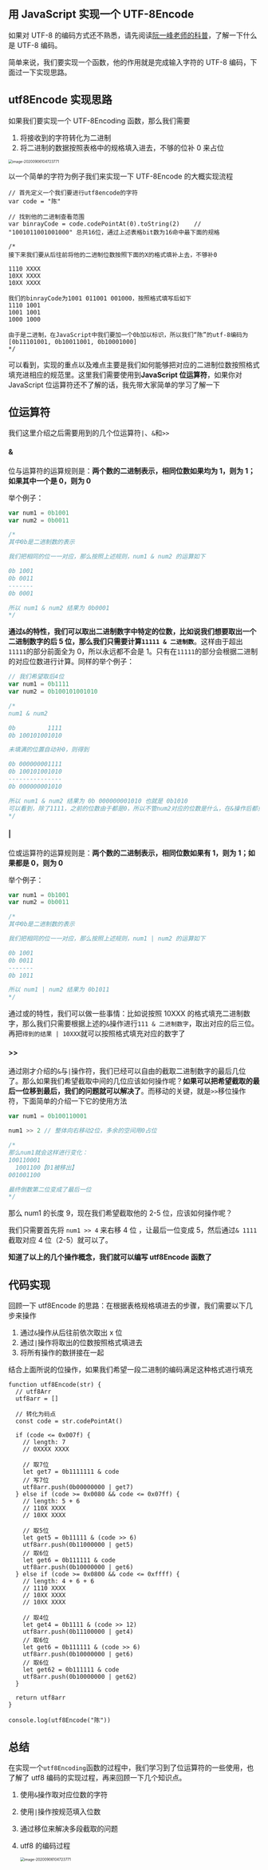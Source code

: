 ## 用 JavaScript 实现一个 UTF-8Encode

如果对 UTF-8 的编码方式还不熟悉，请先阅读[阮一峰老师的科普](http://www.ruanyifeng.com/blog/2007/10/ascii_unicode_and_utf-8.html)，了解一下什么是 UTF-8 编码。

简单来说，我们要实现一个函数，他的作用就是完成输入字符的 UTF-8 编码，下面过一下实现思路。

## utf8Encode 实现思路

如果我们要实现一个 UTF-8Encoding 函数，那么我们需要

1. 将接收到的字符转化为二进制
2. 将二进制的数据按照表格中的规格填入进去，不够的位补 0 来占位

<img src="https://tva1.sinaimg.cn/large/007S8ZIlgy1gigql04r0yj30l40bw0tj.jpg" alt="image-20200906104723771" style="zoom: 50%;" />

以一个简单的字符为例子我们来实现一下 UTF-8Encode 的大概实现流程

```
// 首先定义一个我们要进行utf8encode的字符
var code = "陈"

// 找到他的二进制查看范围
var binrayCode = code.codePointAt(0).toString(2)	// "1001011001001000" 总共16位，通过上述表格bit数为16命中最下面的规格

/*
接下来我们要从后往前将他的二进制位数按照下面的X的格式填补上去，不够补0

1110 XXXX
10XX XXXX
10XX XXXX

我们的binrayCode为1001 011001 001000，按照格式填写后如下
1110 1001
1001 1001
1000 1000

由于是二进制，在JavaScript中我们要加一个0b加以标识，所以我们“陈”的utf-8编码为
[0b11101001, 0b10011001, 0b10001000]
*/
```

可以看到，实现的重点以及难点主要是我们如何能够把对应的二进制位数按照格式填充进相应的规范里。这里我们需要使用到**JavaScript 位运算符**，如果你对 JavaScript 位运算符还不了解的话，我先带大家简单的学习了解一下

## 位运算符

我们这里介绍之后需要用到的几个位运算符`|`、`&`和`>>`

#### &

位与运算符的运算规则是：**两个数的二进制表示，相同位数如果均为 1，则为 1；如果其中一个是 0，则为 0**

举个例子：

```js
var num1 = 0b1001
var num2 = 0b0011

/*
其中0b是二进制数的表示

我们把相同的位一一对应，那么按照上述规则，num1 & num2 的运算如下

0b 1001
0b 0011
-------
0b 0001

所以 num1 & num2 结果为 0b0001
*/
```

**通过`&`的特性，我们可以取出二进制数字中特定的位数，比如说我们想要取出一个二进制数字的后 5 位，那么我们只需要计算`11111 & 二进制数`**。这样由于超出`11111`的部分前面全为 0，所以永远都不会是 1。只有在`11111`的部分会根据二进制的对应位数进行计算。同样的举个例子：

```js
// 我们希望取后4位
var num1 = 0b1111
var num2 = 0b100101001010

/*
num1 & num2

0b         1111
0b 100101001010

未填满的位置自动补0，则得到

0b 000000001111
0b 100101001010
---------------
0b 000000001010

所以 num1 & num2 结果为 0b 000000001010 也就是 0b1010
可以看到，除了1111，之前的位数由于都是0，所以不管num2对应的位数是什么，在&操作后都只会返回0。之后的有1则是1，有0则是0。我们自然就取到最后四位了
*/
```

#### |

位或运算符的运算规则是：**两个数的二进制表示，相同位数如果有 1，则为 1；如果都是 0，则为 0**

举个例子：

```js
var num1 = 0b1001
var num2 = 0b0011

/*
其中0b是二进制数的表示

我们把相同的位一一对应，那么按照上述规则，num1 | num2 的运算如下

0b 1001
0b 0011
-------
0b 1011

所以 num1 | num2 结果为 0b1011
*/
```

通过或的特性，我们可以做一些事情：比如说按照 10XXX 的格式填充二进制数字，那么我们只需要根据上述的`&`操作进行`111 & 二进制数字`，取出对应的后三位。再把`得到的结果 | 10XXX`就可以按照格式填充对应的数字了

#### >>

通过刚才介绍的`&`与`|`操作符，我们已经可以自由的截取二进制数字的最后几位了。那么如果我们希望截取中间的几位应该如何操作呢？**如果可以把希望截取的最后一位移到最后，我们的问题就可以解决了**。而移动的关键，就是`>>`移位操作符，下面简单的介绍一下它的使用方法

```js
var num1 = 0b100110001

num1 >> 2 // 整体向右移动2位，多余的空间用0占位

/*
那么num1就会这样进行变化：
100110001
  1001100【01被移出】
001001100

最终倒数第二位变成了最后一位
*/
```

那么 num1 的长度 9，现在我们希望截取他的 2-5 位，应该如何操作呢？

我们只需要首先将 `num1 >> 4` 来右移 4 位 ，让最后一位变成 5，然后通过`& 1111`截取对应 4 位（2-5）就可以了。

**知道了以上的几个操作概念，我们就可以编写 utf8Encode 函数了**

## 代码实现

回顾一下 utf8Encode 的思路：在根据表格规格填进去的步骤，我们需要以下几步来操作

1. 通过`&`操作从后往前依次取出 x 位
2. 通过`|`操作将取出的位数按照格式填进去
3. 将所有操作的数拼接在一起

结合上面所说的位操作，如果我们希望一段二进制的编码满足这种格式进行填充

```
function utf8Encode(str) {
  // utf8Arr
  utf8arr = []

  // 转化为码点
  const code = str.codePointAt()

  if (code <= 0x007f) {
    // length: 7
    // 0XXXX XXXX

    // 取7位
    let get7 = 0b1111111 & code
    // 写7位
    utf8arr.push(0b00000000 | get7)
  } else if (code >= 0x0080 && code <= 0x07ff) {
    // length: 5 + 6
    // 110X XXXX
    // 10XX XXXX

    // 取5位
    let get5 = 0b11111 & (code >> 6)
    utf8arr.push(0b11000000 | get5)
    // 取6位
    let get6 = 0b111111 & code
    utf8arr.push(0b10000000 | get6)
  } else if (code >= 0x0800 && code <= 0xffff) {
    // length: 4 + 6 + 6
    // 1110 XXXX
    // 10XX XXXX
    // 10XX XXXX

    // 取4位
    let get4 = 0b1111 & (code >> 12)
    utf8arr.push(0b11100000 | get4)
    // 取6位
    let get6 = 0b111111 & (code >> 6)
    utf8arr.push(0b10000000 | get6)
    // 取6位
    let get62 = 0b111111 & code
    utf8arr.push(0b10000000 | get62)
  }

  return utf8arr
}

console.log(utf8Encode("陈"))

```

## 总结

在实现一个`utf8Encoding`函数的过程中，我们学习到了位运算符的一些使用，也了解了 utf8 编码的实现过程，再来回顾一下几个知识点。

1. 使用`&`操作取对应位数的字符

2. 使用`|`操作按规范填入位数

3. 通过移位来解决多段截取的问题

4. utf8 的编码过程

   <img src="https://tva1.sinaimg.cn/large/007S8ZIlgy1gigql04r0yj30l40bw0tj.jpg" alt="image-20200906104723771" style="zoom: 50%;" />

